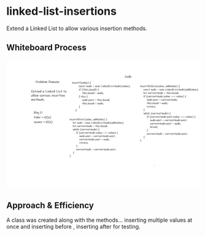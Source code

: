 # linked-list-insertions

<!-- Description of the challenge -->

Extend a Linked List to allow various insertion methods.

## Whiteboard Process

<!-- Embedded whiteboard image -->

![linked-list-insertions](./linkedlistinsertions.png)

## Approach & Efficiency

<!-- What approach did you take? Discuss Why. What is the Big O space/time for this approach? -->

A class was created along with the methods... inserting multiple values at once and inserting before , inserting after for testing.
